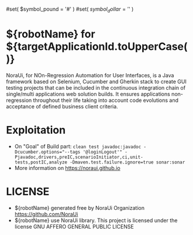 #set( $symbol_pound = '#' )
#set( $symbol_dollar = '$' )
# ${robotName} for ${targetApplicationId.toUpperCase()}

NoraUi, for NOn-Regression Automation for User Interfaces, is a Java framework based on Selenium, Cucumber and Gherkin stack to create GUI testing projects that can be included in the continuous integration chain of single/multi applications web solution builds.
It ensures applications non-regression throughout their life taking into account code evolutions and acceptance of defined business client criteria.

# Exploitation

* On "Goal" of Build part:  ```clean test javadoc:javadoc -Dcucumber.options="--tags '@loginLogout'" -Pjavadoc,drivers,preIC,scenarioInitiator,ci,unit-tests,postIC,analyze -Dmaven.test.failure.ignore=true sonar:sonar```
* More information on https://noraui.github.io

# LICENSE

* ${robotName} generated free by NoraUi Organization https://github.com/NoraUi
* ${robotName} use NoraUi library. This project is licensed under the license GNU AFFERO GENERAL PUBLIC LICENSE
